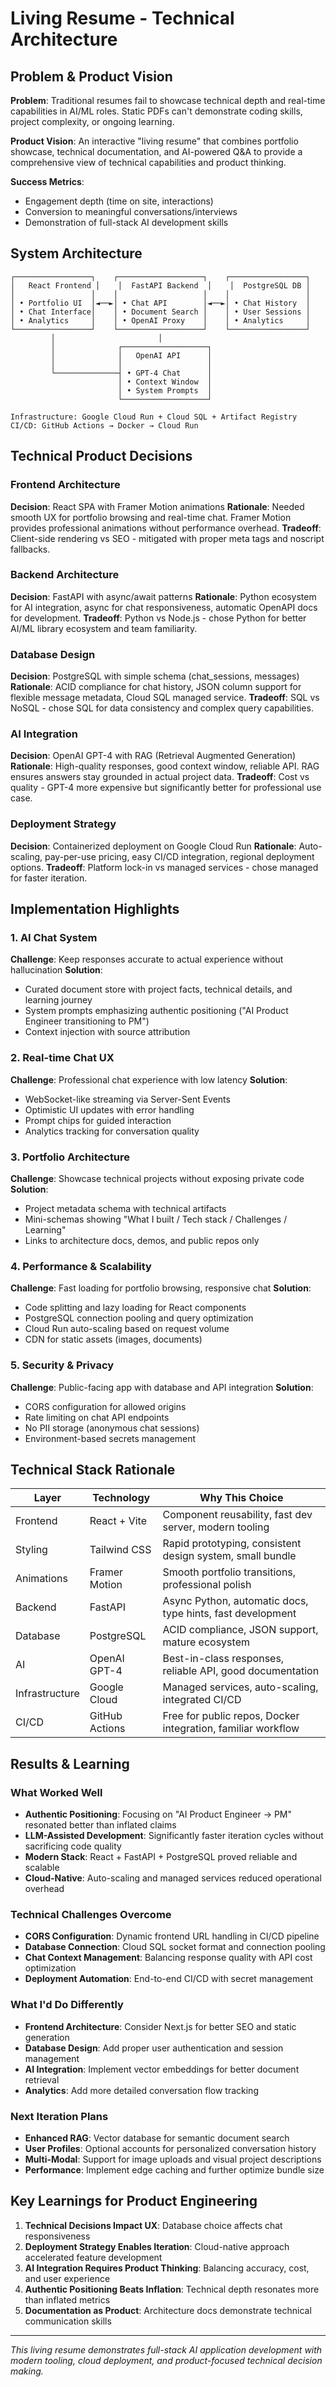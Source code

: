 # Living Resume - Technical Architecture

## Problem & Product Vision

**Problem**: Traditional resumes fail to showcase technical depth and real-time capabilities in AI/ML roles. Static PDFs can't demonstrate coding skills, project complexity, or ongoing learning.

**Product Vision**: An interactive "living resume" that combines portfolio showcase, technical documentation, and AI-powered Q&A to provide a comprehensive view of technical capabilities and product thinking.

**Success Metrics**: 
- Engagement depth (time on site, interactions)
- Conversion to meaningful conversations/interviews
- Demonstration of full-stack AI development skills

## System Architecture

```
┌─────────────────┐    ┌───────────────────┐    ┌─────────────────┐
│   React Frontend │    │  FastAPI Backend  │    │  PostgreSQL DB │
│                 │    │                   │    │                 │
│ • Portfolio UI  │◄──►│ • Chat API        │◄──►│ • Chat History  │
│ • Chat Interface│    │ • Document Search │    │ • User Sessions │
│ • Analytics     │    │ • OpenAI Proxy    │    │ • Analytics     │
└─────────────────┘    └───────────────────┘    └─────────────────┘
         │                       │                       
         │              ┌───────────────────┐            
         │              │   OpenAI API      │            
         │              │                   │            
         └──────────────┤ • GPT-4 Chat      │            
                        │ • Context Window  │            
                        │ • System Prompts  │            
                        └───────────────────┘            

Infrastructure: Google Cloud Run + Cloud SQL + Artifact Registry
CI/CD: GitHub Actions → Docker → Cloud Run
```

## Technical Product Decisions

### Frontend Architecture
**Decision**: React SPA with Framer Motion animations
**Rationale**: Needed smooth UX for portfolio browsing and real-time chat. Framer Motion provides professional animations without performance overhead.
**Tradeoff**: Client-side rendering vs SEO - mitigated with proper meta tags and noscript fallbacks.

### Backend Architecture  
**Decision**: FastAPI with async/await patterns
**Rationale**: Python ecosystem for AI integration, async for chat responsiveness, automatic OpenAPI docs for development.
**Tradeoff**: Python vs Node.js - chose Python for better AI/ML library ecosystem and team familiarity.

### Database Design
**Decision**: PostgreSQL with simple schema (chat_sessions, messages)
**Rationale**: ACID compliance for chat history, JSON column support for flexible message metadata, Cloud SQL managed service.
**Tradeoff**: SQL vs NoSQL - chose SQL for data consistency and complex query capabilities.

### AI Integration
**Decision**: OpenAI GPT-4 with RAG (Retrieval Augmented Generation)
**Rationale**: High-quality responses, good context window, reliable API. RAG ensures answers stay grounded in actual project data.
**Tradeoff**: Cost vs quality - GPT-4 more expensive but significantly better for professional use case.

### Deployment Strategy
**Decision**: Containerized deployment on Google Cloud Run
**Rationale**: Auto-scaling, pay-per-use pricing, easy CI/CD integration, regional deployment options.
**Tradeoff**: Platform lock-in vs managed services - chose managed for faster iteration.

## Implementation Highlights

### 1. AI Chat System
**Challenge**: Keep responses accurate to actual experience without hallucination
**Solution**: 
- Curated document store with project facts, technical details, and learning journey
- System prompts emphasizing authentic positioning ("AI Product Engineer transitioning to PM")
- Context injection with source attribution

### 2. Real-time Chat UX
**Challenge**: Professional chat experience with low latency
**Solution**:
- WebSocket-like streaming via Server-Sent Events
- Optimistic UI updates with error handling
- Prompt chips for guided interaction
- Analytics tracking for conversation quality

### 3. Portfolio Architecture
**Challenge**: Showcase technical projects without exposing private code
**Solution**:
- Project metadata schema with technical artifacts
- Mini-schemas showing "What I built / Tech stack / Challenges / Learning"
- Links to architecture docs, demos, and public repos only

### 4. Performance & Scalability
**Challenge**: Fast loading for portfolio browsing, responsive chat
**Solution**:
- Code splitting and lazy loading for React components
- PostgreSQL connection pooling and query optimization
- Cloud Run auto-scaling based on request volume
- CDN for static assets (images, documents)

### 5. Security & Privacy
**Challenge**: Public-facing app with database and API integration
**Solution**:
- CORS configuration for allowed origins
- Rate limiting on chat API endpoints
- No PII storage (anonymous chat sessions)
- Environment-based secrets management

## Technical Stack Rationale

| Layer | Technology | Why This Choice |
|-------|------------|-----------------|
| Frontend | React + Vite | Component reusability, fast dev server, modern tooling |
| Styling | Tailwind CSS | Rapid prototyping, consistent design system, small bundle |
| Animations | Framer Motion | Smooth portfolio transitions, professional polish |
| Backend | FastAPI | Async Python, automatic docs, type hints, fast development |
| Database | PostgreSQL | ACID compliance, JSON support, mature ecosystem |
| AI | OpenAI GPT-4 | Best-in-class responses, reliable API, good documentation |
| Infrastructure | Google Cloud | Managed services, auto-scaling, integrated CI/CD |
| CI/CD | GitHub Actions | Free for public repos, Docker integration, familiar workflow |

## Results & Learning

### What Worked Well
- **Authentic Positioning**: Focusing on "AI Product Engineer → PM" resonated better than inflated claims
- **LLM-Assisted Development**: Significantly faster iteration cycles without sacrificing code quality
- **Modern Stack**: React + FastAPI + PostgreSQL proved reliable and scalable
- **Cloud-Native**: Auto-scaling and managed services reduced operational overhead

### Technical Challenges Overcome
- **CORS Configuration**: Dynamic frontend URL handling in CI/CD pipeline
- **Database Connection**: Cloud SQL socket format and connection pooling
- **Chat Context Management**: Balancing response quality with API cost optimization
- **Deployment Automation**: End-to-end CI/CD with secret management

### What I'd Do Differently
- **Frontend Architecture**: Consider Next.js for better SEO and static generation
- **Database Design**: Add proper user authentication and session management
- **AI Integration**: Implement vector embeddings for better document retrieval
- **Analytics**: Add more detailed conversation flow tracking

### Next Iteration Plans
- **Enhanced RAG**: Vector database for semantic document search
- **User Profiles**: Optional accounts for personalized conversation history
- **Multi-Modal**: Support for image uploads and visual project descriptions
- **Performance**: Implement edge caching and further optimize bundle size

## Key Learnings for Product Engineering
1. **Technical Decisions Impact UX**: Database choice affects chat responsiveness
2. **Deployment Strategy Enables Iteration**: Cloud-native approach accelerated feature development
3. **AI Integration Requires Product Thinking**: Balancing accuracy, cost, and user experience
4. **Authentic Positioning Beats Inflation**: Technical depth resonates more than inflated metrics
5. **Documentation as Product**: Architecture docs demonstrate technical communication skills

---

*This living resume demonstrates full-stack AI application development with modern tooling, cloud deployment, and product-focused technical decision making.*